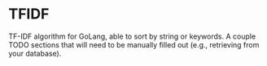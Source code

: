 # TFIDF
TF-IDF algorithm for GoLang, able to sort by string or keywords. A couple TODO sections that will need to be manually filled out (e.g., retrieving from your database).
